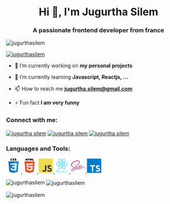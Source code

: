 <h1 align="center">Hi 👋, I'm Jugurtha Silem</h1>
<h3 align="center">A passionate frontend developer from france</h3>

<p align="left"> <img src="https://komarev.com/ghpvc/?username=jugurthasilem&label=Profile%20views&color=0e75b6&style=flat" alt="jugurthasilem" /> </p>

<p align="left"> <a href="https://github.com/ryo-ma/github-profile-trophy"><img src="https://github-profile-trophy.vercel.app/?username=jugurthasilem" alt="jugurthasilem" /></a> </p>

- 🔭 I’m currently working on **my personal projects**

- 🌱 I’m currently learning **Javascript, Reactjs, ...**

- 📫 How to reach me **jugurtha.silem@gmail.com**

- ⚡ Fun fact **I am very funny**

<h3 align="left">Connect with me:</h3>
<p align="left">
<a href="https://twitter.com/jugurtha silem" target="blank"><img align="center" src="https://raw.githubusercontent.com/rahuldkjain/github-profile-readme-generator/master/src/images/icons/Social/twitter.svg" alt="jugurtha silem" height="30" width="40" /></a>
<a href="https://linkedin.com/in/jugurtha silem" target="blank"><img align="center" src="https://raw.githubusercontent.com/rahuldkjain/github-profile-readme-generator/master/src/images/icons/Social/linked-in-alt.svg" alt="jugurtha silem" height="30" width="40" /></a>
<a href="https://stackoverflow.com/users/jugurtha silem" target="blank"><img align="center" src="https://raw.githubusercontent.com/rahuldkjain/github-profile-readme-generator/master/src/images/icons/Social/stack-overflow.svg" alt="jugurtha silem" height="30" width="40" /></a>
</p>

<h3 align="left">Languages and Tools:</h3>
<p align="left"> <a href="https://www.w3schools.com/css/" target="_blank" rel="noreferrer"> <img src="https://raw.githubusercontent.com/devicons/devicon/master/icons/css3/css3-original-wordmark.svg" alt="css3" width="40" height="40"/> </a> <a href="https://www.w3.org/html/" target="_blank" rel="noreferrer"> <img src="https://raw.githubusercontent.com/devicons/devicon/master/icons/html5/html5-original-wordmark.svg" alt="html5" width="40" height="40"/> </a> <a href="https://developer.mozilla.org/en-US/docs/Web/JavaScript" target="_blank" rel="noreferrer"> <img src="https://raw.githubusercontent.com/devicons/devicon/master/icons/javascript/javascript-original.svg" alt="javascript" width="40" height="40"/> </a> <a href="https://reactjs.org/" target="_blank" rel="noreferrer"> <img src="https://raw.githubusercontent.com/devicons/devicon/master/icons/react/react-original-wordmark.svg" alt="react" width="40" height="40"/> </a> <a href="https://sass-lang.com" target="_blank" rel="noreferrer"> <img src="https://raw.githubusercontent.com/devicons/devicon/master/icons/sass/sass-original.svg" alt="sass" width="40" height="40"/> </a> <a href="https://www.typescriptlang.org/" target="_blank" rel="noreferrer"> <img src="https://raw.githubusercontent.com/devicons/devicon/master/icons/typescript/typescript-original.svg" alt="typescript" width="40" height="40"/> </a> </p>

<p><img align="left" src="https://github-readme-stats.vercel.app/api/top-langs?username=jugurthasilem&show_icons=true&locale=en&layout=compact" alt="jugurthasilem" /></p>

<p>&nbsp;<img align="center" src="https://github-readme-stats.vercel.app/api?username=jugurthasilem&show_icons=true&locale=en" alt="jugurthasilem" /></p>

<p><img align="center" src="https://github-readme-streak-stats.herokuapp.com/?user=jugurthasilem&" alt="jugurthasilem" /></p>
